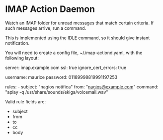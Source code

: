 IMAP Action Daemon
==================

Watch an IMAP folder for unread messages that match certain criteria.  If such
messages arrive, run a command.

This is implemented using the IDLE command, so it should give instant
notification.

You will need to create a config file, ~/.imap-actiond.yaml, with the following
layout:

  server: imap.example.com
  ssl: true
  ignore_cert_errors: true

  username: maurice
  password: 01189998819991197253

  rules:
    - subject: "nagios notifica"
      from: "nagios@example.com"
      command: "aplay -q /usr/share/sounds/ekiga/voicemail.wav"

Valid rule fields are:

* subject
* from
* to
* cc
* body
